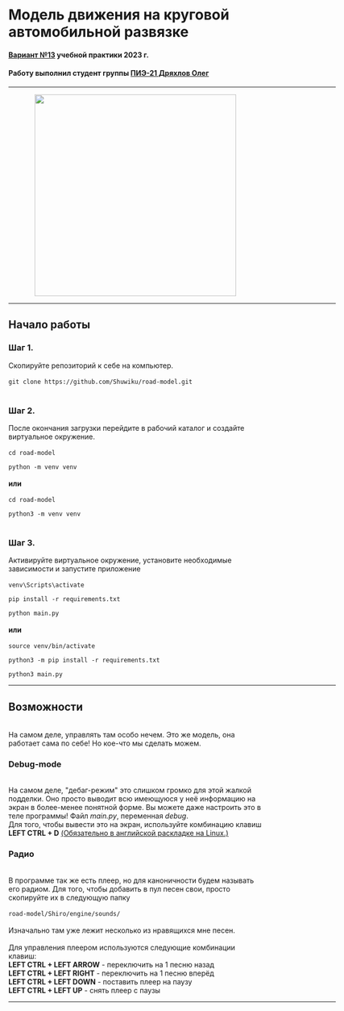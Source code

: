 <h1 text-align="center">Модель движения на круговой автомобильной развязке </h1>
<h4><u>Вариант №13</u> учебной практики 2023 г.</h4>
<h4>Работу выполнил студент группы <u>ПИЭ-21 Дряхлов Олег</u></h4>

<div id="header" align="center">
  <hr align="center" width="650" size="3"/>
</div>

<div id="header" align="center">
  <img src="https://pa1.aminoapps.com/7227/7c4263a0187cbbb2c105b64973655dc6e668a39br1-500-281_hq.gif" width="400"/>
</div>

<div id="header" align="center">
  <hr align="center" width="650" size="3"/>
</div>

<h2>Начало работы</h2>

<h3>Шаг 1.</h3> Скопируйте репозиторий к себе на компьютер.<br><br>
<code>git clone https://github.com/Shuwiku/road-model.git</code><br><br>

<h3>Шаг 2.</h3> После окончания загрузки перейдите в рабочий каталог и создайте виртуальное окружение.<br><br>
<code>cd road-model<br>
python -m venv venv</code><br><br>
<b>или</b><br><br>
<code>cd road-model<br>
python3 -m venv venv</code><br><br>

<h3>Шаг 3.</h3> Активируйте виртуальное окружение, установите необходимые зависимости и запустите приложение<br><br>
<code>venv\Scripts\activate<br>
pip install -r requirements.txt<br>
python main.py</code><br><br>
<b>или</b><br><br>
<code>source venv/bin/activate<br>
python3 -m pip install -r requirements.txt<br>
python3 main.py</code><br>

<div id="header" align="center">
  <hr align="center" width="650" size="3"/>
</div>

<h2>Возможности</h2><br>
На самом деле, управлять там особо нечем. Это же модель, она работает сама по себе! Но кое-что мы сделать можем. <br>

<h3>Debug-mode</h3><br>
На самом деле, "дебаг-режим" это слишком громко для этой жалкой подделки. Оно просто выводит всю имеющуюся у неё информацию на экран
в более-менее понятной форме. Вы можете даже настроить это в теле программы! Файл <i>main.py</i>, переменная <i>debug</i>.<br>
Для того, чтобы вывести это на экран, используйте комбинацию клавиш <b>LEFT CTRL + D</b> <u>(Обязательно в английской раскладке на Linux.)</u><br>

<h3>Радио</h3><br>
В программе так же есть плеер, но для каноничности будем называть его радиом. Для того, чтобы добавить в пул песен свои, просто скопируйте их 
в следующую папку<br><br>
<code>road-model/Shiro/engine/sounds/</code><br><br>
Изначально там уже лежит несколько из нравящихся мне песен.<br><br>
Для управления плеером используются следующие комбинации клавиш:<br>
<b>LEFT CTRL + LEFT ARROW</b> - переключить на 1 песню назад<br>
<b>LEFT CTRL + LEFT RIGHT</b> - переключить на 1 песню вперёд<br>
<b>LEFT CTRL + LEFT DOWN</b> - поставить плеер на паузу<br>
<b>LEFT CTRL + LEFT UP</b> - снять плеер с паузы<br>

<div id="header" align="center">
  <hr align="center" width="650" size="3"/>
</div>

